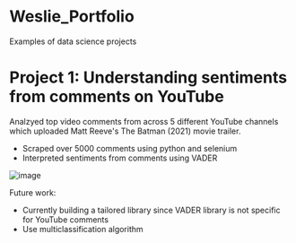 # Weslie_Portfolio
Examples of data science projects

# Project 1: Understanding sentiments from comments on YouTube
Analzyed top video comments from across 5 different YouTube channels which uploaded Matt Reeve's The Batman (2021) movie trailer.
* Scraped over 5000 comments using python and selenium
* Interpreted sentiments from comments using VADER

![image](https://user-images.githubusercontent.com/70302224/92273073-937ee880-ee9f-11ea-9346-645ed13ecd53.png)

Future work:
* Currently building a tailored library since VADER library is not specific for YouTube comments
* Use multiclassification algorithm 
